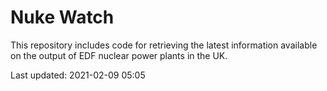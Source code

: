 # Nuke Watch

This repository includes code for retrieving the latest information available on the output of EDF nuclear power plants in the UK.

Last updated: 2021-02-09 05:05